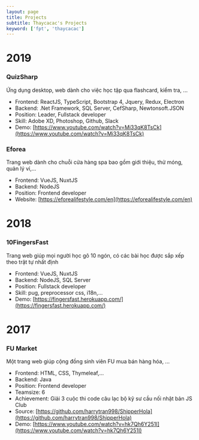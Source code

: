 ```yaml
---
layout: page
title: Projects
subtitle: Thaycacac's Projects
keyword: ['fpt', 'thaycacac']
---
```


# 2019

### QuizSharp

Ứng dụng desktop, web dành cho việc học tập qua flashcard, kiểm tra, ...

- Frontend: ReactJS, TypeScript, Bootstrap 4, Jquery, Redux, Electron
- Backend: .Net Framework, SQL Server, CefSharp, Newtonsoft.JSON
- Position: Leader, Fullstack developer
- Skill: Adobe XD, Photoshop, Github, Slack
- Demo: [https://www.youtube.com/watch?v=Mi33qK8TsCk](https://www.youtube.com/watch?v=Mi33qK8TsCk)

### Eforea

Trang web dành cho chuỗi cửa hàng spa bao gồm giới thiệu, thử móng, quản lý ví,...

- Frontend: VueJS, NuxtJS
- Backend: NodeJS
- Position: Frontend developer
- Website: [https://eforealifestyle.com/en](https://eforealifestyle.com/en)

# 2018

### 10FingersFast

Trang web giúp mọi người học gõ 10 ngón, có các bài học được sắp xếp theo trật tự nhất định

- Frontend: VueJS, NuxtJS
- Backend: NodeJS, SQL Server
- Position: Fullstack developer
- Skill: pug, preprocessor css, i18n,...
- Demo: [https://fingersfast.herokuapp.com/](https://fingersfast.herokuapp.com/)

# 2017

### FU Market

Một trang web giúp cộng đồng sinh viên FU mua bán hàng hóa, ...

- Frontend: HTML, CSS, Thymeleaf,...
- Backend: Java
- Position: Frontend developer
- Teamsize: 6
- Achievement: Giải 3 cuộc thi code câu lạc bộ kỹ sư cầu nối nhật bản JS Club
- Source: [https://github.com/harrytran998/ShipperHola](https://github.com/harrytran998/ShipperHola)
- Demo: [https://www.youtube.com/watch?v=hk7Qh6Y251I](https://www.youtube.com/watch?v=hk7Qh6Y251I)
